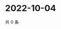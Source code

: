 # 2022-10-04

共 0 条

<!-- BEGIN WEIBO -->
<!-- 最后更新时间 Tue Oct 04 2022 01:29:09 GMT+0800 (China Standard Time) -->

<!-- END WEIBO -->
